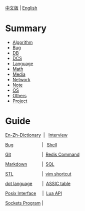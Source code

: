 [中文版](README_zh.md) | [English](README.md)

# Summary

- [Algorithm](ALGO/README.md)
- [Bug](BUG/README.md)
- [DB](DB/README.md)
- [DCS](DCS/README.md)
- [Language](LANG/README.md)
- [Math](MATH/README.md)
- [Media](MEDIA/README.md)
- [Network](NET/README.md)
- [Note](NOTE/README.md)
- [OS](OS/README.md)
- [Others](OTHERS/README.md)
- [Project](PROJ/README.md)

# Guide

[En-Zh-Dictionary](en_zh_dictionary.md)&nbsp;&nbsp;|&nbsp;&nbsp; [Interview](interview.md)

[Bug](BUG/README.md)&nbsp;&nbsp;&nbsp;&nbsp;&nbsp;&nbsp;&nbsp;&nbsp;&nbsp;&nbsp;&nbsp;&nbsp;&nbsp;&nbsp;&nbsp;&nbsp;&nbsp;&nbsp;&nbsp;&nbsp;&nbsp;&nbsp;&nbsp;|&nbsp;&nbsp; [Shell](LANG/shell.md) 

[Git](OTHERS/git.md)&nbsp;&nbsp;&nbsp;&nbsp;&nbsp;&nbsp;&nbsp;&nbsp;&nbsp;&nbsp;&nbsp;&nbsp;&nbsp;&nbsp;&nbsp;&nbsp;&nbsp;&nbsp;&nbsp;&nbsp;&nbsp;&nbsp;&nbsp;&nbsp;&nbsp;|&nbsp;&nbsp;[Redis Command](DB/REDIS/cmd.md) 

[Markdown](LANG/markdown.md)&nbsp;&nbsp;&nbsp;&nbsp;&nbsp;&nbsp;&nbsp;&nbsp;&nbsp;&nbsp;&nbsp;&nbsp;|&nbsp;&nbsp;[SQL](DB/sql.md) 

[STL](LANG/C++/stl.md)&nbsp;&nbsp;&nbsp;&nbsp;&nbsp;&nbsp;&nbsp;&nbsp;&nbsp;&nbsp;&nbsp;&nbsp;&nbsp;&nbsp;&nbsp;&nbsp;&nbsp;&nbsp;&nbsp;&nbsp;&nbsp;&nbsp;&nbsp;|&nbsp;&nbsp;[vim shortcut](OTHERS/vim_shortcut.md) 

[dot language](LANG/dot.md)&nbsp;&nbsp;&nbsp;&nbsp;&nbsp;&nbsp;&nbsp;&nbsp;|&nbsp;&nbsp;[ASSIC table](OTHERS/assic_table.md) 

[Posix Interface](OS/posix.md)&nbsp;&nbsp;&nbsp;&nbsp;&nbsp;|&nbsp;&nbsp;[Lua API](LANG/LUA/api.md) 

[Sockets Program](NET/socket.md)&nbsp;|

